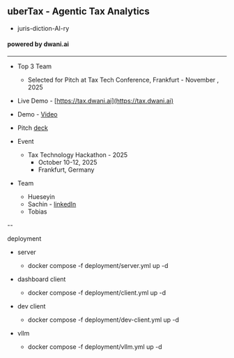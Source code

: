 ## uberTax - Agentic Tax Analytics  

- juris-diction-AI-ry

#### powered by dwani.ai

--- 

- Top 3 Team 
    - Selected for Pitch at Tax Tech Conference, Frankfurt - November , 2025

- Live Demo - [https://tax.dwani.ai](https://tax.dwani.ai)

- Demo - [Video](https://youtu.be/FV0LxTmBZ5I)

- Pitch [deck](https://docs.google.com/presentation/d/e/2PACX-1vT0c8swMbrsw4MrN-b3AFY6Z3NtSea9AeTBPL-VuaDHjCA4r2obmFGWvcw-aSJ0DA/pub?start=false&loop=false&delayms=3000)

- Event
    - Tax Technology Hackathon  - 2025
        - October 10-12, 2025 
        - Frankfurt, Germany

- Team
    - Hueseyin
    - Sachin - [linkedIn](https://linkedin.com/in/sachinlabs)
    - Tobias

-- 

deployment

- server

    - docker compose -f deployment/server.yml up -d

- dashboard client
    - docker compose -f deployment/client.yml up -d
- dev client
    - docker compose -f deployment/dev-client.yml up -d 

- vllm
    - docker compose -f deployment/vllm.yml up -d 

<!--
--

docker build -t dwani/ubertax-dev -f client.Dockerfile .



PaddlePaddle/PaddleOCR-VL

HuggingFaceTB/SmolVLM-256M-Instruct

OpenGVLab/InternVL3_5-1B-Flash

OpenGVLab/InternVL3_5-1B-Instruct

OpenGVLab/InternVL3_5-2B-Instruct


With H100 GPU 
    - Build 
- docker compose -f lite-compose.yml build --no-cache

    - Run 
- docker compose -f lite-compose.yml up -d 

--
-->
